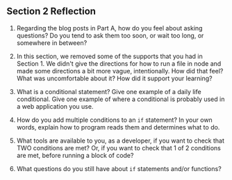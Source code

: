 ## Section 2 Reflection

1. Regarding the blog posts in Part A, how do you feel about asking questions? Do you tend to ask them too soon, or wait too long, or somewhere in between?

1. In this section, we removed some of the supports that you had in Section 1. We didn't give the directions for how to run a file in node and made some directions a bit more vague, intentionally. How did that feel? What was uncomfortable about it? How did it support your learning?

1. What is a conditional statement? Give one example of a daily life conditional. Give one example of where a conditional is probably used in a web application you use.

1. How do you add multiple conditions to an `if` statement? In your own words, explain how to program reads them and determines what to do.

1. What tools are available to you, as a developer, if you want to check that TWO conditions are met? Or, if you want to check that 1 of 2 conditions are met, before running a block of code?

1. What questions do you still have about `if` statements and/or functions?